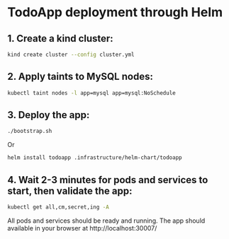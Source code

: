 # TodoApp deployment through Helm

## 1. Create a kind cluster:
```bash
kind create cluster --config cluster.yml
```

## 2. Apply taints to MySQL nodes:
```bash
kubectl taint nodes -l app=mysql app=mysql:NoSchedule
```

## 3. Deploy the app:
```bash
./bootstrap.sh
```
Or
```bash
helm install todoapp .infrastructure/helm-chart/todoapp
```

## 4. Wait 2-3 minutes for pods and services to start, then validate the app:
```bash
kubectl get all,cm,secret,ing -A
```
All pods and services should be ready and running. The app should available in your browser at http://localhost:30007/
